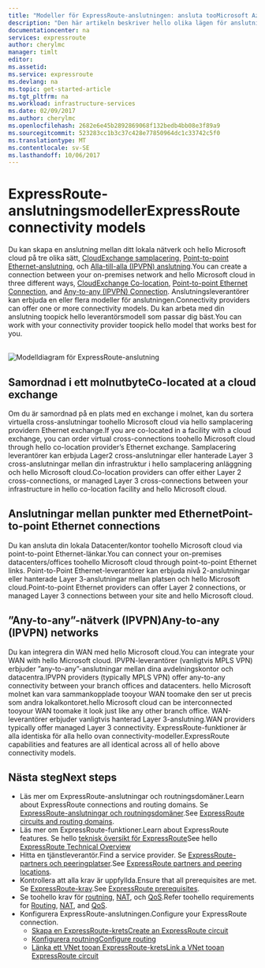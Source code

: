 ```yaml
---
title: "Modeller för ExpressRoute-anslutningen: ansluta tooMicrosoft Azure via nätverksleverantörer, utbyte och Ethernet-providers | Microsoft Docs"
description: "Den här artikeln beskriver hello olika lägen för anslutningen mellan hello kundens nätverk och Microsoft Azure och Office 365, Dynamics 365-tjänster. Kunder kan använda MPLS-leverantörer, molnutbyten och Ethernet-leverantörer."
documentationcenter: na
services: expressroute
author: cherylmc
manager: timlt
editor: 
ms.assetid: 
ms.service: expressroute
ms.devlang: na
ms.topic: get-started-article
ms.tgt_pltfrm: na
ms.workload: infrastructure-services
ms.date: 02/09/2017
ms.author: cherylmc
ms.openlocfilehash: 2682e6e45b2892869068f132bedb4bb08e3f89a9
ms.sourcegitcommit: 523283cc1b3c37c428e77850964dc1c33742c5f0
ms.translationtype: MT
ms.contentlocale: sv-SE
ms.lasthandoff: 10/06/2017
---
```

# <a name="expressroute-connectivity-models"></a><span data-ttu-id="4cf9d-104">ExpressRoute-anslutningsmodeller</span><span class="sxs-lookup"><span data-stu-id="4cf9d-104">ExpressRoute connectivity models</span></span>
<span data-ttu-id="4cf9d-105">Du kan skapa en anslutning mellan ditt lokala nätverk och hello Microsoft cloud på tre olika sätt, [CloudExchange samplacering](#CloudExchange), [Point-to-point Ethernet-anslutning](#Ethernet), och [Alla-till-alla (IPVPN) anslutning](#IPVPN).</span><span class="sxs-lookup"><span data-stu-id="4cf9d-105">You can create a connection between your on-premises network and hello Microsoft cloud in three different ways, [CloudExchange Co-location](#CloudExchange), [Point-to-point Ethernet Connection](#Ethernet), and [Any-to-any (IPVPN) Connection](#IPVPN).</span></span> <span data-ttu-id="4cf9d-106">Anslutningsleverantörer kan erbjuda en eller flera modeller för anslutningen.</span><span class="sxs-lookup"><span data-stu-id="4cf9d-106">Connectivity providers can offer one or more connectivity models.</span></span> <span data-ttu-id="4cf9d-107">Du kan arbeta med din anslutning toopick hello leverantörsmodell som passar dig bäst.</span><span class="sxs-lookup"><span data-stu-id="4cf9d-107">You can work with your connectivity provider toopick hello model that works best for you.</span></span>
<br><br>

![Modelldiagram för ExpressRoute-anslutning](./media/expressroute-connectivity-models/expressroute-connectivity-models-diagram.png)

## <span data-ttu-id="4cf9d-109"><a name="CloudExchange"></a>Samordnad i ett molnutbyte</span><span class="sxs-lookup"><span data-stu-id="4cf9d-109"><a name="CloudExchange"></a>Co-located at a cloud exchange</span></span>
<span data-ttu-id="4cf9d-110">Om du är samordnad på en plats med en exchange i molnet, kan du sortera virtuella cross-anslutningar toohello Microsoft cloud via hello samplacering providern Ethernet exchange.</span><span class="sxs-lookup"><span data-stu-id="4cf9d-110">If you are co-located in a facility with a cloud exchange, you can order virtual cross-connections toohello Microsoft cloud through hello co-location provider’s Ethernet exchange.</span></span> <span data-ttu-id="4cf9d-111">Samplacering leverantörer kan erbjuda Lager2 cross-anslutningar eller hanterade Layer 3 cross-anslutningar mellan din infrastruktur i hello samplacering anläggning och hello Microsoft cloud.</span><span class="sxs-lookup"><span data-stu-id="4cf9d-111">Co-location providers can offer either Layer 2 cross-connections, or managed Layer 3 cross-connections between your infrastructure in hello co-location facility and hello Microsoft cloud.</span></span>

## <span data-ttu-id="4cf9d-112"><a name="Ethernet"></a>Anslutningar mellan punkter med Ethernet</span><span class="sxs-lookup"><span data-stu-id="4cf9d-112"><a name="Ethernet"></a>Point-to-point Ethernet connections</span></span>
<span data-ttu-id="4cf9d-113">Du kan ansluta din lokala Datacenter/kontor toohello Microsoft cloud via point-to-point Ethernet-länkar.</span><span class="sxs-lookup"><span data-stu-id="4cf9d-113">You can connect your on-premises datacenters/offices toohello Microsoft cloud through point-to-point Ethernet links.</span></span> <span data-ttu-id="4cf9d-114">Point-to-Point Ethernet-leverantörer kan erbjuda nivå 2-anslutningar eller hanterade Layer 3-anslutningar mellan platsen och hello Microsoft cloud.</span><span class="sxs-lookup"><span data-stu-id="4cf9d-114">Point-to-point Ethernet providers can offer Layer 2 connections, or managed Layer 3 connections between your site and hello Microsoft cloud.</span></span>

## <span data-ttu-id="4cf9d-115"><a name="IPVPN"></a>”Any-to-any”-nätverk (IPVPN)</span><span class="sxs-lookup"><span data-stu-id="4cf9d-115"><a name="IPVPN"></a>Any-to-any (IPVPN) networks</span></span>
<span data-ttu-id="4cf9d-116">Du kan integrera din WAN med hello Microsoft cloud.</span><span class="sxs-lookup"><span data-stu-id="4cf9d-116">You can integrate your WAN with hello Microsoft cloud.</span></span> <span data-ttu-id="4cf9d-117">IPVPN-leverantörer (vanligtvis MPLS VPN) erbjuder ”any-to-any”-anslutningar mellan dina avdelningskontor och datacentra.</span><span class="sxs-lookup"><span data-stu-id="4cf9d-117">IPVPN providers (typically MPLS VPN) offer any-to-any connectivity between your branch offices and datacenters.</span></span> <span data-ttu-id="4cf9d-118">hello Microsoft molnet kan vara sammankopplade tooyour WAN toomake den ser ut precis som andra lokalkontoret.</span><span class="sxs-lookup"><span data-stu-id="4cf9d-118">hello Microsoft cloud can be interconnected tooyour WAN toomake it look just like any other branch office.</span></span> <span data-ttu-id="4cf9d-119">WAN-leverantörer erbjuder vanligtvis hanterad Layer 3-anslutning.</span><span class="sxs-lookup"><span data-stu-id="4cf9d-119">WAN providers typically offer managed Layer 3 connectivity.</span></span> <span data-ttu-id="4cf9d-120">ExpressRoute-funktioner är alla identiska för alla hello ovan connectivity-modeller.</span><span class="sxs-lookup"><span data-stu-id="4cf9d-120">ExpressRoute capabilities and features are all identical across all of hello above connectivity models.</span></span> 

## <a name="next-steps"></a><span data-ttu-id="4cf9d-121">Nästa steg</span><span class="sxs-lookup"><span data-stu-id="4cf9d-121">Next steps</span></span>
* <span data-ttu-id="4cf9d-122">Läs mer om ExpressRoute-anslutningar och routningsdomäner.</span><span class="sxs-lookup"><span data-stu-id="4cf9d-122">Learn about ExpressRoute connections and routing domains.</span></span> <span data-ttu-id="4cf9d-123">Se [ExpressRoute-anslutningar och routningsdomäner](expressroute-circuit-peerings.md).</span><span class="sxs-lookup"><span data-stu-id="4cf9d-123">See [ExpressRoute circuits and routing domains](expressroute-circuit-peerings.md).</span></span>
* <span data-ttu-id="4cf9d-124">Läs mer om ExpressRoute-funktioner.</span><span class="sxs-lookup"><span data-stu-id="4cf9d-124">Learn about ExpressRoute features.</span></span> <span data-ttu-id="4cf9d-125">Se hello [teknisk översikt för ExpressRoute](expressroute-introduction.md)</span><span class="sxs-lookup"><span data-stu-id="4cf9d-125">See hello [ExpressRoute Technical Overview](expressroute-introduction.md)</span></span>
* <span data-ttu-id="4cf9d-126">Hitta en tjänstleverantör.</span><span class="sxs-lookup"><span data-stu-id="4cf9d-126">Find a service provider.</span></span> <span data-ttu-id="4cf9d-127">Se [ExpressRoute-partners och peeringplatser](expressroute-locations.md).</span><span class="sxs-lookup"><span data-stu-id="4cf9d-127">See [ExpressRoute partners and peering locations](expressroute-locations.md).</span></span>
* <span data-ttu-id="4cf9d-128">Kontrollera att alla krav är uppfyllda.</span><span class="sxs-lookup"><span data-stu-id="4cf9d-128">Ensure that all prerequisites are met.</span></span> <span data-ttu-id="4cf9d-129">Se [ExpressRoute-krav](expressroute-prerequisites.md).</span><span class="sxs-lookup"><span data-stu-id="4cf9d-129">See [ExpressRoute prerequisites](expressroute-prerequisites.md).</span></span>
* <span data-ttu-id="4cf9d-130">Se toohello krav för [routning](expressroute-routing.md), [NAT](expressroute-nat.md), och [QoS](expressroute-qos.md).</span><span class="sxs-lookup"><span data-stu-id="4cf9d-130">Refer toohello requirements for [Routing](expressroute-routing.md), [NAT](expressroute-nat.md), and [QoS](expressroute-qos.md).</span></span>
* <span data-ttu-id="4cf9d-131">Konfigurera ExpressRoute-anslutningen.</span><span class="sxs-lookup"><span data-stu-id="4cf9d-131">Configure your ExpressRoute connection.</span></span>
  * [<span data-ttu-id="4cf9d-132">Skapa en ExpressRoute-krets</span><span class="sxs-lookup"><span data-stu-id="4cf9d-132">Create an ExpressRoute circuit</span></span>](expressroute-howto-circuit-portal-resource-manager.md)
  * [<span data-ttu-id="4cf9d-133">Konfigurera routning</span><span class="sxs-lookup"><span data-stu-id="4cf9d-133">Configure routing</span></span>](expressroute-howto-routing-portal-resource-manager.md)
  * [<span data-ttu-id="4cf9d-134">Länka ett VNet tooan ExpressRoute-krets</span><span class="sxs-lookup"><span data-stu-id="4cf9d-134">Link a VNet tooan ExpressRoute circuit</span></span>](expressroute-howto-linkvnet-portal-resource-manager.md)
